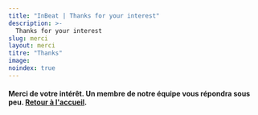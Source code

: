 ```yaml
---
title: "InBeat | Thanks for your interest"
description: >-
  Thanks for your interest
slug: merci
layout: merci
titre: "Thanks"
image: 
noindex: true
---
```

#### Merci de votre intérêt. Un membre de notre équipe vous répondra sous peu. [Retour à l'accueil](/).